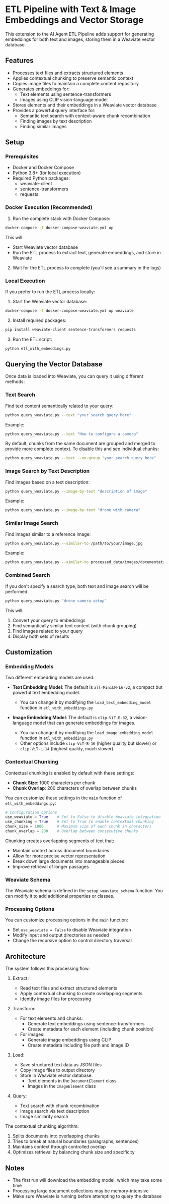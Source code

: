 # ETL Pipeline with Text & Image Embeddings and Vector Storage

This extension to the AI Agent ETL Pipeline adds support for generating embeddings for both text and images, storing them in a Weaviate vector database.

## Features

- Processes text files and extracts structured elements
- Applies contextual chunking to preserve semantic context
- Copies image files to maintain a complete content repository
- Generates embeddings for:
  - Text elements using sentence-transformers
  - Images using CLIP vision-language model
- Stores elements and their embeddings in a Weaviate vector database
- Provides a powerful query interface for:
  - Semantic text search with context-aware chunk recombination
  - Finding images by text description
  - Finding similar images

## Setup

### Prerequisites

- Docker and Docker Compose
- Python 3.8+ (for local execution)
- Required Python packages:
  - weaviate-client
  - sentence-transformers
  - requests

### Docker Execution (Recommended)

1. Run the complete stack with Docker Compose:

```sh
docker-compose -f docker-compose-weaviate.yml up
```

This will:
- Start Weaviate vector database
- Run the ETL process to extract text, generate embeddings, and store in Weaviate

2. Wait for the ETL process to complete (you'll see a summary in the logs)

### Local Execution

If you prefer to run the ETL process locally:

1. Start the Weaviate vector database:

```sh
docker-compose -f docker-compose-weaviate.yml up weaviate
```

2. Install required packages:

```sh
pip install weaviate-client sentence-transformers requests
```

3. Run the ETL script:

```sh
python etl_with_embeddings.py
```

## Querying the Vector Database

Once data is loaded into Weaviate, you can query it using different methods:

### Text Search

Find text content semantically related to your query:

```sh
python query_weaviate.py --text "your search query here"
```

Example:
```sh
python query_weaviate.py --text "How to configure a camera"
```

By default, chunks from the same document are grouped and merged to provide more complete context. To disable this and see individual chunks:

```sh
python query_weaviate.py --text --no-group "your search query here"
```

### Image Search by Text Description

Find images based on a text description:

```sh
python query_weaviate.py --image-by-text "description of image"
```

Example:
```sh
python query_weaviate.py --image-by-text "drone with camera"
```

### Similar Image Search

Find images similar to a reference image:

```sh
python query_weaviate.py --similar-to /path/to/your/image.jpg
```

Example:
```sh
python query_weaviate.py --similar-to processed_data/images/documentation/images/voxl2/m0054-hero-f.png
```

### Combined Search

If you don't specify a search type, both text and image search will be performed:

```sh
python query_weaviate.py "drone camera setup"
```

This will:
1. Convert your query to embeddings
2. Find semantically similar text content (with chunk grouping)
3. Find images related to your query
4. Display both sets of results

## Customization

### Embedding Models

Two different embedding models are used:

- **Text Embedding Model**: The default is `all-MiniLM-L6-v2`, a compact but powerful text embedding model.
  - You can change it by modifying the `load_text_embedding_model` function in `etl_with_embeddings.py`
  
- **Image Embedding Model**: The default is `clip-ViT-B-32`, a vision-language model that can generate embeddings for images.
  - You can change it by modifying the `load_image_embedding_model` function in `etl_with_embeddings.py`
  - Other options include `clip-ViT-B-16` (higher quality but slower) or `clip-ViT-L-14` (highest quality, much slower)

### Contextual Chunking

Contextual chunking is enabled by default with these settings:

- **Chunk Size**: 1000 characters per chunk
- **Chunk Overlap**: 200 characters of overlap between chunks

You can customize these settings in the `main` function of `etl_with_embeddings.py`:

```python
# Configuration options
use_weaviate = True    # Set to False to disable Weaviate integration
use_chunking = True    # Set to True to enable contextual chunking
chunk_size = 1000      # Maximum size of each chunk in characters
chunk_overlap = 200    # Overlap between consecutive chunks
```

Chunking creates overlapping segments of text that:
- Maintain context across document boundaries
- Allow for more precise vector representation
- Break down large documents into manageable pieces
- Improve retrieval of longer passages

### Weaviate Schema

The Weaviate schema is defined in the `setup_weaviate_schema` function. You can modify it to add additional properties or classes.

### Processing Options

You can customize processing options in the `main` function:
- Set `use_weaviate = False` to disable Weaviate integration
- Modify input and output directories as needed
- Change the recursive option to control directory traversal

## Architecture

The system follows this processing flow:

1. Extract: 
   - Read text files and extract structured elements
   - Apply contextual chunking to create overlapping segments
   - Identify image files for processing

2. Transform: 
   - For text elements and chunks:
     - Generate text embeddings using sentence-transformers
     - Create metadata for each element (including chunk position)
   - For images:
     - Generate image embeddings using CLIP
     - Create metadata including file path and image ID

3. Load: 
   - Save structured text data as JSON files
   - Copy image files to output directory
   - Store in Weaviate vector database:
     - Text elements in the `DocumentElement` class
     - Images in the `ImageElement` class

4. Query:
   - Text search with chunk recombination
   - Image search via text description
   - Image similarity search

The contextual chunking algorithm:
1. Splits documents into overlapping chunks
2. Tries to break at natural boundaries (paragraphs, sentences)
3. Maintains context through controlled overlap
4. Optimizes retrieval by balancing chunk size and specificity

## Notes

- The first run will download the embedding model, which may take some time
- Processing large document collections may be memory-intensive
- Make sure Weaviate is running before attempting to query the database